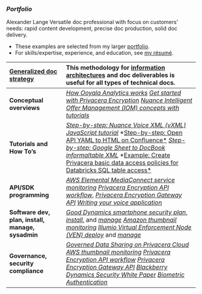 ### ***Portfolio***


Alexander Lange	Versatile doc professional with focus on customers' needs:
rapid content development, precise doc production, solid doc delivery.


* These examples are selected from my larger [portfolio](https://drive.google.com/drive/folders/1g49otR25uScJohghNVq3G6w17F2IaPLL?usp=drive_link).  
* For skills/expertise, experience, and education, see [my résumé](https://docs.google.com/document/d/1fCr-DEYLC6hjAs8B0wbgeOjEKv7oaCuUL446HzmWKNU/edit?tab=t.0#heading=h.6qalw1nx4vo2).

| [Generalized doc strategy](https://docs.google.com/document/d/1zggcfhZpc-Iw7oxNNP3ZFZYKkJGpRLywdIiq9ON96wg/edit?tab=t.0)  | This methodology for [information architectures](https://docs.google.com/document/d/1zggcfhZpc-Iw7oxNNP3ZFZYKkJGpRLywdIiq9ON96wg/edit?tab=t.0) and doc deliverables is useful for all types of technical docs. |
| :---- | :---- |
| **Conceptual overviews**  | [*How Ooyala Analytics works*](https://drive.google.com/file/d/1Ecay_LkBWZLA61phbE5eCd5Tvck9Gr-6/view?usp=sharing) *[Get started with Privacera Encryption](https://drive.google.com/file/d/1V2qaDtHXihtkY20ESG6zhcS01XV4Imbc/view?usp=sharing)* [*Nuance Intelligent Offer Management (IOM) concepts with tutorials*](https://drive.google.com/file/d/1lX3Dlu9I7bEnX1j0goWt1YJ6KumwzDBt/view?usp=sharing) |
| **Tutorials and How To’s** | [*Step-by-step: Nuance Voice XML (vXML) JavaScript tutorial*](https://drive.google.com/file/d/1cZrpz_cpheDleE0KyTqNOxShIKs7Ab3d/view?usp=sharing)  *[Step-by-step: Open API YAML to HTML on Confluence*](https://drive.google.com/file/d/1hyE6pZzrBgcGvSxwpncAMHQNpeQhjWzs/view?usp=sharing) [*Step-by-step: Google Sheet to DocBook informaltable XML*](https://drive.google.com/file/d/1mAJfMsDXF3wE8hjaW2_Skc_uOlP-sJaA/view?usp=sharing) *[Example: Create Privacera basic data access policies for Databricks SQL table access*](https://privacera.com/docs/en/example--create-basic-policies-for-databricks-sql-table-access-553228.html) |
| **API/SDK  programming** | [*AWS Elemental MediaConnect service monitoring*](https://docs.aws.amazon.com/mediaconnect/latest/ug/emx.thumbnails.html) [*Privacera Encryption API workflow*](https://drive.google.com/file/d/1V2qaDtHXihtkY20ESG6zhcS01XV4Imbc/view?usp=sharing), [*Privacera Encryption Gateway API*](https://drive.google.com/file/d/1OFteY0vAKiawcuraMCZ3memkHN-JRNBQ/view?usp=sharing) *[Writing your voice application](https://drive.google.com/file/d/1cZrpz_cpheDleE0KyTqNOxShIKs7Ab3d/view?usp=sharing)*  |
| **Software dev, plan, install, manage, sysadmin** | [*Good Dynamics smartphone security plan, install,*](https://drive.google.com/file/d/16ATMXM8hhMvId6VmzUo0NkHQsJNYXWN0/view?usp=sharing) and [*manage*](https://drive.google.com/file/d/1gnU4JtR7fDTA-yaRTdLTfenoqFqs_IYz/view?usp=sharing) [*Amazon thumbnail monitoring*](https://docs.aws.amazon.com/mediaconnect/latest/ug/monitor-with-thumbnails.html) *[Illumio Virtual Enforcement Node (VEN) deploy](https://drive.google.com/file/d/1L8256hJV2tkR5JTQ02kCpIIESgoIurwk/view?usp=sharing)* and [*manage*](https://drive.google.com/file/d/1RtqU-mW1amWf0yVqp2aPVbHf4M7LVyUS/view?usp=sharing) |
| **Governance, security compliance** | [*Governed Data Sharing on Privacera Cloud*](https://drive.google.com/file/d/1H9QIOug44n3aME56pTY1_9x1d_wpUpXj/view?usp=sharing) *[AWS thumbnail monitoring](https://docs.aws.amazon.com/mediaconnect/latest/ug/monitor-with-thumbnails.html) [Privacera Encryption API workflow](https://drive.google.com/file/d/1V2qaDtHXihtkY20ESG6zhcS01XV4Imbc/view?usp=sharing)* [*Privacera Encryption Gateway API*](https://drive.google.com/file/d/1OFteY0vAKiawcuraMCZ3memkHN-JRNBQ/view?usp=sharing) *[Blackberry Dynamics Security White Paper](https://drive.google.com/file/d/1XqG-DRaabzrVHDVfDHQ0U-FDRHrvsAX4/view?usp=sharing) [Biometric Authentication](https://drive.google.com/file/d/1CFPo7OibYGq-PWN9KtK_0BtmNzIymVgg/view?usp=sharing)* |


